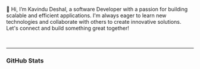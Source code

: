 👋 Hi, I’m Kavindu Deshal, a software Developer with a passion for building scalable and efficient applications. I'm always eager to learn new technologies and collaborate with others to create innovative solutions. Let's connect and build something great together!


<br />

---
### GitHub Stats


<p><img align="center" src="http://github-readme-streak-stats.herokuapp.com?user=Deshal-001&theme=dark&exclude_days=Sun%2CSat" alt="" /></p>

<br />
<br />

